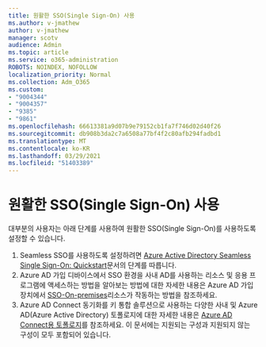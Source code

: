 ```yaml
---
title: 원활한 SSO(Single Sign-On) 사용
ms.author: v-jmathew
author: v-jmathew
manager: scotv
audience: Admin
ms.topic: article
ms.service: o365-administration
ROBOTS: NOINDEX, NOFOLLOW
localization_priority: Normal
ms.collection: Adm_O365
ms.custom:
- "9004344"
- "9004357"
- "9385"
- "9861"
ms.openlocfilehash: 66613381a9d07b9e79152cb1fa7f746d02d40f26
ms.sourcegitcommit: db908b3da2c7a6508a77bf4f2c80afb294fadbd1
ms.translationtype: MT
ms.contentlocale: ko-KR
ms.lasthandoff: 03/29/2021
ms.locfileid: "51403389"
---
```

# <a name="enable-seamless-single-sign-on-sso"></a>원활한 SSO(Single Sign-On) 사용

대부분의 사용자는 아래 단계를 사용하여 원활한 SSO(Single Sign-On)를 사용하도록 설정할 수 있습니다.

1. Seamless SSO를 사용하도록 설정하려면 [Azure Active Directory Seamless Single Sign-On: Quickstart](https://docs.microsoft.com/azure/active-directory/hybrid/how-to-connect-sso-quick-start)문서의 단계를 따릅니다.
2. Azure AD 가입 디바이스에서 SSO 환경을 사내 AD를 사용하는 리소스 및 응용 프로그램에 액세스하는 방법을 알아보는 방법에 대한 자세한 내용은 Azure AD 가입 장치에서 [SSO-On-premises](https://docs.microsoft.com/azure/active-directory/devices/azuread-join-sso)리소스가 작동하는 방법을 참조하세요.
3. Azure AD Connect 동기화를 키 통합 솔루션으로 사용하는 다양한 사내 및 Azure AD(Azure Active Directory) 토폴로지에 대한 자세한 내용은 [Azure AD Connect용 토폴로지](https://docs.microsoft.com/azure/active-directory/hybrid/plan-connect-topologies)를 참조하세요. 이 문서에는 지원되는 구성과 지원되지 않는 구성이 모두 포함되어 있습니다.
